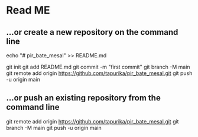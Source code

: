 # Read ME

## …or create a new repository on the command line

echo "# pir_bate_mesal" >> README.md

git init
git add README.md
git commit -m "first commit"
git branch -M main
git remote add origin https://github.com/tapurika/pir_bate_mesal.git
git push -u origin main

## …or push an existing repository from the command line

git remote add origin https://github.com/tapurika/pir_bate_mesal.git
git branch -M main
git push -u origin main
